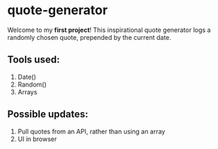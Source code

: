 # quote-generator

Welcome to my **first project**!
This inspirational quote generator logs a randomly chosen quote, prepended by the current date.

## Tools used:
1. Date()
2. Random()
3. Arrays

## Possible updates:
1. Pull quotes from an API, rather than using an array
2. UI in browser
